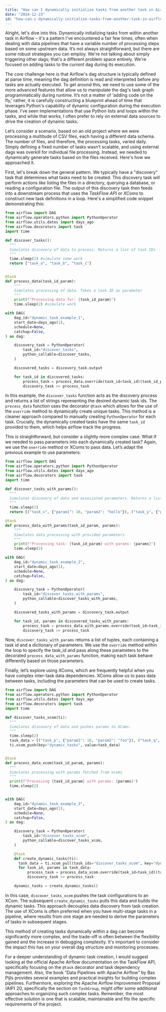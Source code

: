```yaml
---
title: "How can I dynamically initialize tasks from another task in Airflow?"
date: "2024-12-23"
id: "how-can-i-dynamically-initialize-tasks-from-another-task-in-airflow"
---
```


Alright, let's dive into this. Dynamically initializing tasks from within another task in Airflow – it's a pattern I've encountered a fair few times, often when dealing with data pipelines that have a variable number of processing steps based on some upstream data. It’s not always straightforward, but there are some robust strategies you can employ. We're not talking about simply triggering other dags; that's a different problem space entirely. We're focused on adding tasks to the *current* dag during its execution.

The core challenge here is that Airflow's dag structure is typically defined at parse time, meaning the dag definition is read and interpreted before any tasks are actually executed. To get around this, we need to use some of the more advanced features that allow us to manipulate the dag's task graph programmatically during runtime. It’s not a matter of ‘adding code on the fly,’ rather, it is carefully constructing a blueprint ahead of time that leverages Python's capability of dynamic configuration during the execution phase. I’ve seen implementations that use Python lists and loops within the tasks, and while that works, I often prefer to rely on external data sources to drive the creation of dynamic tasks.

Let’s consider a scenario, based on an old project where we were processing a multitude of CSV files, each having a different data schema. The number of files, and therefore, the processing tasks, varied daily. Simply defining a fixed number of tasks wasn’t scalable, and using external dags was overkill for individual file processing. Instead, we needed to dynamically generate tasks based on the files received. Here's how we approached it.

First, let's break down the general pattern. We typically have a "discovery" task that determines what tasks need to be created. This discovery task will perform actions like listing the files in a directory, querying a database, or reading a configuration file. The output of this discovery task then feeds into a downstream process that uses the *TaskFlow API* or *XComs* to construct new task definitions in a loop. Here's a simplified code snippet demonstrating this:

```python
from airflow import DAG
from airflow.operators.python import PythonOperator
from airflow.utils.dates import days_ago
from airflow.decorators import task
import time

def discover_tasks():
  """
  Simulates discovery of data to process. Returns a list of task IDs
  """
  time.sleep(2) #simulate some work
  return ["task_a", "task_b", "task_c"]


@task
def process_data(task_id_param):
    """
    Simulates processing of data. Takes a task ID as parameter
    """
    print(f"Processing data for: {task_id_param}")
    time.sleep(2) #simulate work

with DAG(
    dag_id="dynamic_task_example_1",
    start_date=days_ago(1),
    schedule=None,
    catchup=False,
) as dag:

    discovery_task = PythonOperator(
        task_id="discover_tasks",
        python_callable=discover_tasks,
    )

    discovered_tasks = discovery_task.output

    for task_id in discovered_tasks:
        process_task = process_data.override(task_id=task_id)(task_id_param=task_id)
        discovery_task >> process_task
```

In this example, the `discover_tasks` function acts as the discovery process and returns a list of strings representing the desired dynamic task ids. The `process_data` function uses the decorator `@task` which allows for the use of the `override` method to dynamically create unique tasks. This method is a cleaner approach compared to manually creating `PythonOperator` for each task. Crucially, the dynamically created tasks have the same `task_id` provided to them, which helps airflow track the progress.

This is straightforward, but consider a slightly more complex case. What if we needed to pass parameters into each dynamically created task? Again, we use the `override` method or XComs to pass data. Let’s adapt the previous example to use parameters:

```python
from airflow import DAG
from airflow.operators.python import PythonOperator
from airflow.utils.dates import days_ago
from airflow.decorators import task
import time

def discover_tasks_with_params():
  """
  Simulates discovery of data and associated parameters. Returns a list of tuples.
  """
  time.sleep(2)
  return [("task_x", {"param1": 10, "param2": "hello"}), ("task_y", {"param1": 20, "param2": "world"})]

@task
def process_data_with_params(task_id_param, params):
    """
    Simulates data processing with provided parameters
    """
    print(f"Processing task: {task_id_param} with params: {params}")
    time.sleep(2)

with DAG(
    dag_id="dynamic_task_example_2",
    start_date=days_ago(1),
    schedule=None,
    catchup=False,
) as dag:

    discovery_task = PythonOperator(
        task_id="discover_tasks_with_params",
        python_callable=discover_tasks_with_params,
    )

    discovered_tasks_with_params = discovery_task.output

    for task_id, params in discovered_tasks_with_params:
        process_task = process_data_with_params.override(task_id=task_id)(task_id_param=task_id, params=params)
        discovery_task >> process_task
```

Now, `discover_tasks_with_params` returns a list of tuples, each containing a task id and a dictionary of parameters. We use the `override` method within the loop to specify the task_id and pass along these parameters to the decorated `process_data_with_params` function, making each task behave differently based on those parameters.

Finally, let’s explore using XComs, which are frequently helpful when you have complex inter-task data dependencies. XComs allow us to pass data between tasks, including the parameters that can be used to create tasks.

```python
from airflow import DAG
from airflow.operators.python import PythonOperator
from airflow.utils.dates import days_ago
from airflow.decorators import task
import time

def discover_tasks_xcom(ti):
  """
  Simulates discovery of data and pushes params to XComs.
  """
  time.sleep(2)
  task_data = [("task_p", {"param1": 10, "param2": "foo"}), ("task_q", {"param1": 20, "param2": "bar"})]
  ti.xcom_push(key="dynamic_tasks", value=task_data)


@task
def process_data_xcom(task_id_param, params):
  """
  Simulates processing with params fetched from xcoms
  """
  print(f"Processing {task_id_param} with params: {params}")
  time.sleep(2)


with DAG(
    dag_id="dynamic_task_example_3",
    start_date=days_ago(1),
    schedule=None,
    catchup=False,
) as dag:

    discovery_task = PythonOperator(
        task_id="discover_tasks_xcom",
        python_callable=discover_tasks_xcom,
    )

    @task
    def create_dynamic_tasks(ti):
      task_data = ti.xcom_pull(task_ids="discover_tasks_xcom", key="dynamic_tasks")
      for task_id, params in task_data:
          process_task = process_data_xcom.override(task_id=task_id)(task_id_param=task_id, params=params)
          discovery_task >> process_task

    dynamic_tasks = create_dynamic_tasks()
```

In this case, `discover_tasks_xcom` pushes the task configurations to an XCom. The subsequent `create_dynamic_tasks` pulls this data and builds the dynamic tasks. This approach decouples data discovery from task creation. The use of XComs is often preferred when you have multi-stage tasks in a pipeline, where results from one stage are needed to derive the parameters of tasks in subsequent stages.

This method of creating tasks dynamically within a dag can become significantly more complex, and the trade-off is often between the flexibility gained and the increase in debugging complexity. It's important to consider the impact this has on your overall dag structure and monitoring processes.

For a deeper understanding of dynamic task creation, I would suggest looking at the official Apache Airflow documentation on the TaskFlow API, specifically focusing on the `@task` decorator and task dependency management. Also, the book “Data Pipelines with Apache Airflow” by Bas Pijls provides several examples and practical insights for building complex pipelines. Furthermore, exploring the Apache Airflow Improvement Proposal (AIP) 20, specifically the section on `TaskGroup`, might offer some additional approaches to organizing such complex tasks. Remember, the most effective solution is one that is scalable, maintainable and fits the specific requirements of the project.
